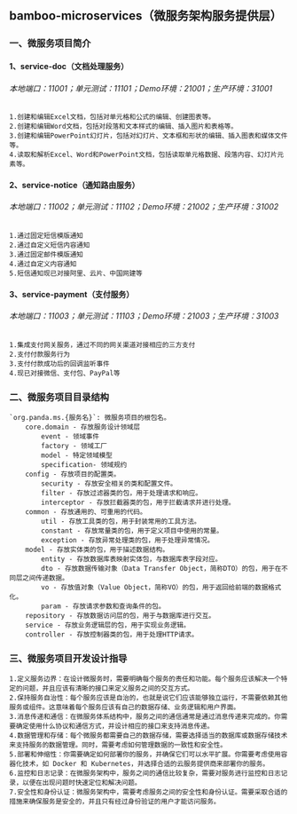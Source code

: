 ## bamboo-microservices（微服务架构服务提供层）

### 一、微服务项目简介
#### 1、service-doc（文档处理服务）
###### 本地端口：11001；单元测试：11101；Demo环境：21001；生产环境：31001
    1.创建和编辑Excel文档，包括对单元格和公式的编辑、创建图表等。
    2.创建和编辑Word文档，包括对段落和文本样式的编辑、插入图片和表格等。
    3.创建和编辑PowerPoint幻灯片，包括对幻灯片、文本框和形状的编辑、插入图表和媒体文件等。
    4.读取和解析Excel、Word和PowerPoint文档，包括读取单元格数据、段落内容、幻灯片元素等。
#### 2、service-notice（通知路由服务）
###### 本地端口：11002；单元测试：11102；Demo环境：21002；生产环境：31002
    1.通过固定短信模版通知
    2.通过自定义短信内容通知
    3.通过固定邮件模版通知
    4.通过自定义内容通知
    5.短信通知现已对接阿里、云片、中国网建等
#### 3、service-payment（支付服务）
###### 本地端口：11003；单元测试：11103；Demo环境：21003；生产环境：31003
    1.集成支付网关服务，通过不同的网关渠道对接相应的三方支付
    2.支付付款服务行为
    3.支付付款成功后的回调监听事件
    4.现已对接微信、支付包、PayPal等

### 二、微服务项目目录结构
    `org.panda.ms.{服务名}`: 微服务项目的根包名。
        core.domain - 存放服务设计领域层
            event - 领域事件
            factory - 领域工厂
            model - 特定领域模型
            specification- 领域规约
        config - 存放项目的配置类。
            security - 存放安全相关的类和配置文件。
            filter - 存放过滤器类的包，用于处理请求和响应。
            interceptor - 存放拦截器类的包，用于拦截请求并进行处理。
        common - 存放通用的、可重用的代码。
            util - 存放工具类的包，用于封装常用的工具方法。
            constant - 存放常量类的包，用于定义项目中使用的常量。
            exception - 存放异常处理类的包，用于处理异常情况。
        model - 存放实体类的包，用于描述数据结构。
            entity - 存放数据库表映射实体包，与数据库表字段对应。
            dto - 存放数据传输对象（Data Transfer Object，简称DTO）的包，用于在不同层之间传递数据。
            vo - 存放值对象（Value Object，简称VO）的包，用于返回给前端的数据格式化。
            param - 存放请求参数和查询条件的包。
        repository - 存放数据访问层的包，用于与数据库进行交互。
        service - 存放业务逻辑层的包，用于实现业务逻辑。
        controller - 存放控制器类的包，用于处理HTTP请求。

### 三、微服务项目开发设计指导
    1.定义服务边界：在设计微服务时，需要明确每个服务的责任和功能。每个服务应该解决一个特定的问题，并且应该有清晰的接口来定义服务之间的交互方式。
    2.保持服务自治性：每个服务应该是自治的，也就是说它们应该能够独立运行，不需要依赖其他服务或组件。这意味着每个服务应该有自己的数据存储、业务逻辑和用户界面。
    3.消息传递和通信：在微服务体系结构中，服务之间的通信通常是通过消息传递来完成的。你需要确定使用什么协议和通信方式，并设计相应的接口来支持消息传递。
    4.数据管理和存储：每个微服务都需要自己的数据存储，需要选择适当的数据库或数据存储技术来支持服务的数据管理。同时，需要考虑如何管理数据的一致性和安全性。
    5.部署和伸缩性：你需要确定如何部署你的服务，并确保它们可以水平扩展。你需要考虑使用容器化技术，如 Docker 和 Kubernetes，并选择合适的云服务提供商来部署你的服务。
    6.监控和日志记录：在微服务架构中，服务之间的通信比较复杂，需要对服务进行监控和日志记录，以便在出现问题时快速定位和解决问题。
    7.安全性和身份认证：微服务架构中，需要考虑服务之间的安全性和身份认证。需要采取合适的措施来确保服务是安全的，并且只有经过身份验证的用户才能访问服务。
